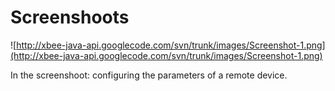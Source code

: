 # Screenshoots #

![http://xbee-java-api.googlecode.com/svn/trunk/images/Screenshot-1.png](http://xbee-java-api.googlecode.com/svn/trunk/images/Screenshot-1.png)

In the screenshoot: configuring the parameters of a remote device.

